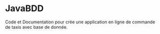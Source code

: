 # JavaBDD

Code et Documentation pour crée une application en ligne de commande de taxis avec base de donnée.
